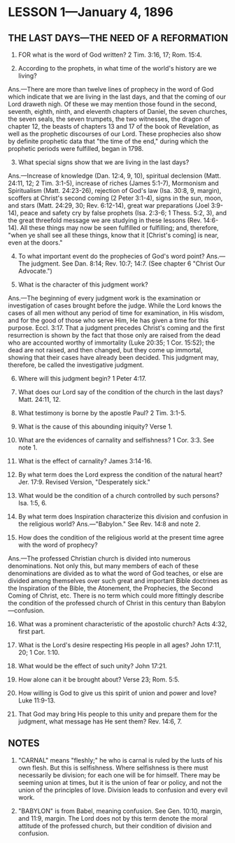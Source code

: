 # LESSON 1—January 4, 1896

## THE LAST DAYS—THE NEED OF A REFORMATION

1. FOR what is the word of God written? 2 Tim. 3:16, 17; Rom. 15:4.

2. According to the prophets, in what time of the world's history are we living?

Ans.—There are more than twelve lines of prophecy in the word of God which indicate that we are living in the last days, and that the coming of our Lord draweth nigh. Of these we may mention those found in the second, seventh, eighth, ninth, and eleventh chapters of Daniel, the seven churches, the seven seals, the seven trumpets, the two witnesses, the dragon of chapter 12, the beasts of chapters 13 and 17 of the book of Revelation, as well as the prophetic discourses of our Lord. These prophecies also show by definite prophetic data that "the time of the end," during which the prophetic periods were fulfilled, began in 1798.

3. What special signs show that we are living in the last days?

Ans.—Increase of knowledge (Dan. 12:4, 9, 10), spiritual declension (Matt. 24:11, 12; 2 Tim. 3:1-5), increase of riches (James 5:1-7), Mormonism and Spiritualism (Matt. 24:23-26), rejection of God's law (Isa. 30:8, 9, margin), scoffers at Christ's second coming (2 Peter 3:1-4), signs in the sun, moon, and stars (Matt. 24:29, 30; Rev. 6:12-14), great war preparations (Joel 3:9-14), peace and safety cry by false prophets (Isa. 2:3-6; 1 Thess. 5:2, 3), and the great threefold message we are studying in these lessons (Rev. 14:6-14). All these things may now be seen fulfilled or fulfilling; and, therefore, "when ye shall see all these things, know that it [Christ's coming] is near, even at the doors."

4. To what important event do the prophecies of God's word point? Ans.—The judgment. See Dan. 8:14; Rev. 10:7; 14:7. (See chapter 6 "Christ Our Advocate.")

5. What is the character of this judgment work?

Ans.—The beginning of every judgment work is the examination or investigation of cases brought before the judge. While the Lord knows the cases of all men without any period of time for examination, in His wisdom, and for the good of those who serve Him, He has given a time for this purpose. Eccl. 3:17. That a judgment precedes Christ's coming and the first resurrection is shown by the fact that those only are raised from the dead who are accounted worthy of immortality (Luke 20:35; 1 Cor. 15:52); the dead are not raised, and then changed, but they come up immortal, showing that their cases have already been decided. This judgment may, therefore, be called the investigative judgment.

6. Where will this judgment begin? 1 Peter 4:17.

7. What does our Lord say of the condition of the church in the last days? Matt. 24:11, 12.

8. What testimony is borne by the apostle Paul? 2 Tim. 3:1-5.

9. What is the cause of this abounding iniquity? Verse 1.

10. What are the evidences of carnality and selfishness? 1 Cor. 3:3. See note 1.

11. What is the effect of carnality? James 3:14-16.

12. By what term does the Lord express the condition of the natural heart? Jer. 17:9. Revised Version, "Desperately sick."

13. What would be the condition of a church controlled by such persons? Isa. 1:5, 6.

14. By what term does Inspiration characterize this division and confusion in the religious world? Ans.—"Babylon." See Rev. 14:8 and note 2.

15. How does the condition of the religious world at the present time agree with the word of prophecy?

Ans.—The professed Christian church is divided into numerous denominations. Not only this, but many members of each of these denominations are divided as to what the word of God teaches, or else are divided among themselves over such great and important Bible doctrines as the Inspiration of the Bible, the Atonement, the Prophecies, the Second Coming of Christ, etc. There is no term which could more fittingly describe the condition of the professed church of Christ in this century than Babylon—confusion.

16. What was a prominent characteristic of the apostolic church? Acts 4:32, first part.

17. What is the Lord's desire respecting His people in all ages? John 17:11, 20; 1 Cor. 1:10.

18. What would be the effect of such unity? John 17:21.

19. How alone can it be brought about? Verse 23; Rom. 5:5.

20. How willing is God to give us this spirit of union and power and love? Luke 11:9-13.

21. That God may bring His people to this unity and prepare them for the judgment, what message has He sent them? Rev. 14:6, 7.

## NOTES

1. "CARNAL" means "fleshly;" he who is carnal is ruled by the lusts of his own flesh. But this is selfishness. Where selfishness is there must necessarily be division; for each one will be for himself. There may be seeming union at times, but it is the union of fear or policy, and not the union of the principles of love. Division leads to confusion and every evil work.

2. "BABYLON" is from Babel, meaning confusion. See Gen. 10:10, margin, and 11:9, margin. The Lord does not by this term denote the moral attitude of the professed church, but their condition of division and confusion.
